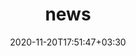 ---
title: "news"
date: 2020-11-20T17:51:47+03:30
draft: false
headless: true

# all icons by [feathericons.com](https://https://feathericons.com//) are supported
show_news_icons: true
default_news_icon: "file-text"

num_news: 5

news_items:
- text: "FedFetch accepted at IEEE INFOCOM 2025!"
  link: https://infocom2025.ieee-infocom.org/
  extra_text: "Dec 2024"
  date: 2024-12-06
- text: "Starting my Masters at UWaterloo"
  link: https://cs.uwaterloo.ca/
  extra_text: "Sep 2024"
  date: 2024-09-01
- text: "Finished my Master of Management Dual Degree"
  link: https://www.sauder.ubc.ca/programs/dual-degrees/bachelor-and-master-management/overview
  extra_text: "Dec 2023"
  date: 2023-12-15
- text: "GlueFL accepted at MLSys 2023!"
  link: https://mlsys.org/Conferences/2023
  extra_text: "Feb 2023"
  date: 2023-02-17
---